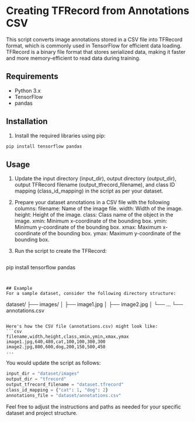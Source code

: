 # Creating TFRecord from Annotations CSV

This script converts image annotations stored in a CSV file into TFRecord format, which is commonly used in TensorFlow for efficient data loading. TFRecord is a binary file format that stores serialized data, making it faster and more memory-efficient to read data during training.

## Requirements
- Python 3.x
- TensorFlow
- pandas

## Installation
1. Install the required libraries using pip:
```bash
pip install tensorflow pandas
``` 

## Usage
1. Update the input directory (input_dir), output directory (output_dir), output TFRecord filename (output_tfrecord_filename), and class ID mapping (class_id_mapping) in the script as per your dataset.

2. Prepare your dataset annotations in a CSV file with the following columns:
    filename: Name of the image file.
    width: Width of the image.
    height: Height of the image.
    class: Class name of the object in the image.
    xmin: Minimum x-coordinate of the bounding box.
    ymin: Minimum y-coordinate of the bounding box.
    xmax: Maximum x-coordinate of the bounding box.
    ymax: Maximum y-coordinate of the bounding box.

3. Run the script to create the TFRecord:
   ```bash
  pip install tensorflow pandas 
   ```


## Example
For a sample dataset, consider the following directory structure:
```
dataset/
├── images/
│   ├── image1.jpg
│   ├── image2.jpg
│   └── ...
└── annotations.csv
```

Here's how the CSV file (annotations.csv) might look like:
```csv
filename,width,height,class,xmin,ymin,xmax,ymax
image1.jpg,640,480,cat,100,100,300,300
image2.jpg,800,600,dog,200,150,500,450
...
```

You would update the script as follows:
  ```python
  input_dir = "dataset/images"
  output_dir = "tfrecord"
  output_tfrecord_filename = "dataset.tfrecord"
  class_id_mapping = {"cat": 1, "dog": 2}
  annotations_file = "dataset/annotations.csv"
  ```
  
Feel free to adjust the instructions and paths as needed for your specific dataset and project structure.

